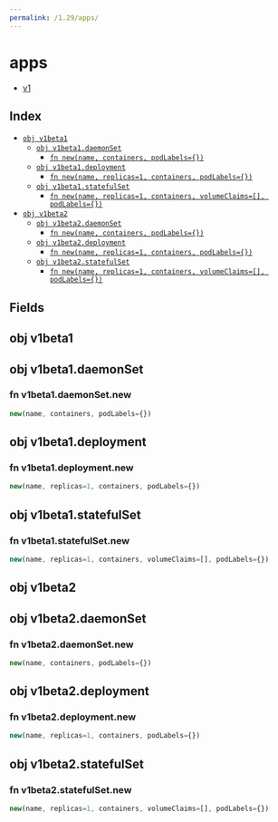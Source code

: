 ```yaml
---
permalink: /1.29/apps/
---
```


# apps



* [v1](v1/index.md)

## Index

* [`obj v1beta1`](#obj-v1beta1)
  * [`obj v1beta1.daemonSet`](#obj-v1beta1daemonset)
    * [`fn new(name, containers, podLabels={})`](#fn-v1beta1daemonsetnew)
  * [`obj v1beta1.deployment`](#obj-v1beta1deployment)
    * [`fn new(name, replicas=1, containers, podLabels={})`](#fn-v1beta1deploymentnew)
  * [`obj v1beta1.statefulSet`](#obj-v1beta1statefulset)
    * [`fn new(name, replicas=1, containers, volumeClaims=[], podLabels={})`](#fn-v1beta1statefulsetnew)
* [`obj v1beta2`](#obj-v1beta2)
  * [`obj v1beta2.daemonSet`](#obj-v1beta2daemonset)
    * [`fn new(name, containers, podLabels={})`](#fn-v1beta2daemonsetnew)
  * [`obj v1beta2.deployment`](#obj-v1beta2deployment)
    * [`fn new(name, replicas=1, containers, podLabels={})`](#fn-v1beta2deploymentnew)
  * [`obj v1beta2.statefulSet`](#obj-v1beta2statefulset)
    * [`fn new(name, replicas=1, containers, volumeClaims=[], podLabels={})`](#fn-v1beta2statefulsetnew)

## Fields

## obj v1beta1



## obj v1beta1.daemonSet



### fn v1beta1.daemonSet.new

```ts
new(name, containers, podLabels={})
```



## obj v1beta1.deployment



### fn v1beta1.deployment.new

```ts
new(name, replicas=1, containers, podLabels={})
```



## obj v1beta1.statefulSet



### fn v1beta1.statefulSet.new

```ts
new(name, replicas=1, containers, volumeClaims=[], podLabels={})
```



## obj v1beta2



## obj v1beta2.daemonSet



### fn v1beta2.daemonSet.new

```ts
new(name, containers, podLabels={})
```



## obj v1beta2.deployment



### fn v1beta2.deployment.new

```ts
new(name, replicas=1, containers, podLabels={})
```



## obj v1beta2.statefulSet



### fn v1beta2.statefulSet.new

```ts
new(name, replicas=1, containers, volumeClaims=[], podLabels={})
```

